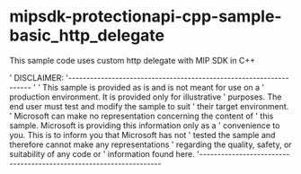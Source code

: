 # mipsdk-protectionapi-cpp-sample-basic_http_delegate
This sample code uses custom http delegate with MIP SDK in C++


  ' DISCLAIMER:
  '-------------------------------------------------------------------
  '
  ' This sample is provided as is and is not meant for use on a
  ' production environment. It is provided only for illustrative
  ' purposes. The end user must test and modify the sample to suit
  ' their target environment.
  ' Microsoft can make no representation concerning the content of
  ' this sample. Microsoft is providing this information only as a
  ' convenience to you. This is to inform you that Microsoft has not
  ' tested the sample and therefore cannot make any representations
  ' regarding the quality, safety, or suitability of any code or
  ' information found here.
  '-------------------------------------------------------------------
